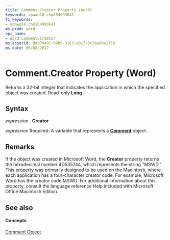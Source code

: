 ```yaml
---
title: Comment.Creator Property (Word)
keywords: vbawd10.chm154993641
f1_keywords:
- vbawd10.chm154993641
ms.prod: word
api_name:
- Word.Comment.Creator
ms.assetid: dab70491-99b5-3163-e01f-0c7ee0ba1768
ms.date: 06/08/2017
---
```



# Comment.Creator Property (Word)

Returns a 32-bit integer that indicates the application in which the specified object was created. Read-only  **Long** .


## Syntax

 _expression_ . **Creator**

 _expression_ Required. A variable that represents a **[Comment](Word.Comment.md)** object.


## Remarks

If the object was created in Microsoft Word, the  **Creator** property returns the hexadecimal number 4D535744, which represents the string "MSWD." This property was primarily designed to be used on the Macintosh, where each application has a four-character creator code. For example, Microsoft Word has the creator code MSWD. For additional information about this property, consult the language reference Help included with Microsoft Office Macintosh Edition.


## See also


#### Concepts


[Comment Object](Word.Comment.md)

